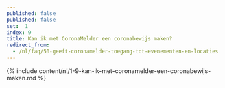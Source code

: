 ```yaml
---
published: false
published: false
set:  1
index: 9
title: Kan ik met CoronaMelder een coronabewijs maken?
redirect_from: 
  - /nl/faq/50-geeft-coronamelder-toegang-tot-evenementen-en-locaties
---
```

{% include content/nl/1-9-kan-ik-met-coronamelder-een-coronabewijs-maken.md %}
